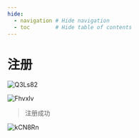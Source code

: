 ```yaml
---
hide:
  - navigation # Hide navigation
  - toc        # Hide table of contents
---
```


# 注册

![Q3Ls82](http://ipic-typora-samzong.oss-cn-qingdao.aliyuncs.com//uPic/Q3Ls82.png)


![Fhvxlv](http://ipic-typora-samzong.oss-cn-qingdao.aliyuncs.com//uPic/Fhvxlv.png)

> 注册成功

![kCN8Rn](http://ipic-typora-samzong.oss-cn-qingdao.aliyuncs.com//uPic/kCN8Rn.png)